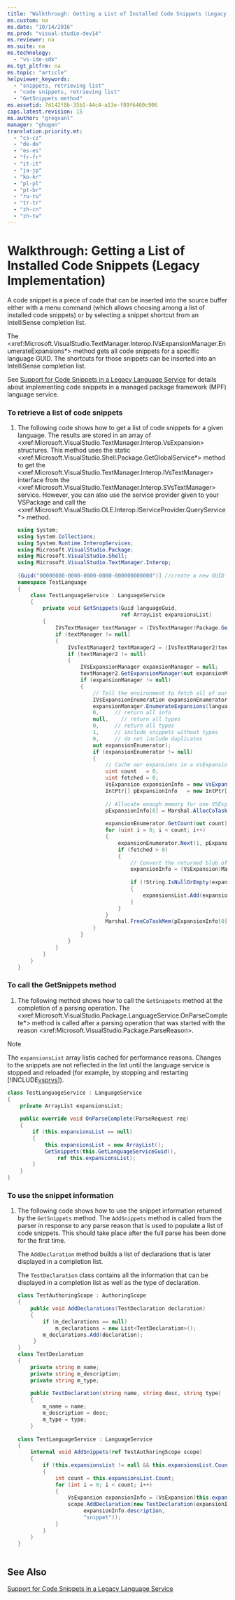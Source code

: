 ```yaml
---
title: "Walkthrough: Getting a List of Installed Code Snippets (Legacy Implementation)"
ms.custom: na
ms.date: "10/14/2016"
ms.prod: "visual-studio-dev14"
ms.reviewer: na
ms.suite: na
ms.technology: 
  - "vs-ide-sdk"
ms.tgt_pltfrm: na
ms.topic: "article"
helpviewer_keywords: 
  - "snippets, retrieving list"
  - "code snippets, retrieving list"
  - "GetSnippets method"
ms.assetid: 7d142f8b-35b1-44c4-a13e-f89f6460c906
caps.latest.revision: 15
ms.author: "gregvanl"
manager: "ghogen"
translation.priority.mt: 
  - "cs-cz"
  - "de-de"
  - "es-es"
  - "fr-fr"
  - "it-it"
  - "ja-jp"
  - "ko-kr"
  - "pl-pl"
  - "pt-br"
  - "ru-ru"
  - "tr-tr"
  - "zh-cn"
  - "zh-tw"
---
```

# Walkthrough: Getting a List of Installed Code Snippets (Legacy Implementation)
A code snippet is a piece of code that can be inserted into the source buffer either with a menu command (which allows choosing among a list of installed code snippets) or by selecting a snippet shortcut from an IntelliSense completion list.  
  
 The \<xref:Microsoft.VisualStudio.TextManager.Interop.IVsExpansionManager.EnumerateExpansions*> method gets all code snippets for a specific language GUID. The shortcuts for those snippets can be inserted into an IntelliSense completion list.  
  
 See [Support for Code Snippets in a Legacy Language Service](../extensibility/support-for-code-snippets-in-a-legacy-language-service.md) for details about implementing code snippets in a managed package framework (MPF) language service.  
  
### To retrieve a list of code snippets  
  
1.  The following code shows how to get a list of code snippets for a given language. The results are stored in an array of \<xref:Microsoft.VisualStudio.TextManager.Interop.VsExpansion> structures. This method uses the static \<xref:Microsoft.VisualStudio.Shell.Package.GetGlobalService*> method to get the \<xref:Microsoft.VisualStudio.TextManager.Interop.IVsTextManager> interface from the \<xref:Microsoft.VisualStudio.TextManager.Interop.SVsTextManager> service. However, you can also use the service provider given to your VSPackage and call the \<xref:Microsoft.VisualStudio.OLE.Interop.IServiceProvider.QueryService*> method.  
  
    ```c#  
    using System;  
    using System.Collections;  
    using System.Runtime.InteropServices;  
    using Microsoft.VisualStudio.Package;  
    using Microsoft.VisualStudio.Shell;  
    using Microsoft.VisualStudio.TextManager.Interop;  
  
    [Guid("00000000-0000-0000-0000-000000000000")] //create a new GUID for the language service  
    namespace TestLanguage  
    {  
        class TestLanguageService : LanguageService  
        {  
            private void GetSnippets(Guid languageGuid,  
                                     ref ArrayList expansionsList)  
            {  
                IVsTextManager textManager = (IVsTextManager)Package.GetGlobalService(typeof(SVsTextManager));  
                if (textManager != null)  
                {  
                    IVsTextManager2 textManager2 = (IVsTextManager2)textManager;  
                    if (textManager2 != null)  
                    {  
                        IVsExpansionManager expansionManager = null;  
                        textManager2.GetExpansionManager(out expansionManager);  
                        if (expansionManager != null)  
                        {  
                            // Tell the environment to fetch all of our snippets.  
                            IVsExpansionEnumeration expansionEnumerator = null;  
                            expansionManager.EnumerateExpansions(languageGuid,  
                            0,     // return all info  
                            null,    // return all types  
                            0,     // return all types  
                            1,     // include snippets without types  
                            0,     // do not include duplicates  
                            out expansionEnumerator);  
                            if (expansionEnumerator != null)  
                            {  
                                // Cache our expansions in a VsExpansion array   
                                uint count   = 0;  
                                uint fetched = 0;  
                                VsExpansion expansionInfo = new VsExpansion();  
                                IntPtr[] pExpansionInfo   = new IntPtr[1];  
  
                                // Allocate enough memory for one VSExpansion structure. This memory is filled in by the Next method.  
                                pExpansionInfo[0] = Marshal.AllocCoTaskMem(Marshal.SizeOf(expansionInfo));  
  
                                expansionEnumerator.GetCount(out count);  
                                for (uint i = 0; i < count; i++)  
                                {  
                                    expansionEnumerator.Next(1, pExpansionInfo, out fetched);  
                                    if (fetched > 0)  
                                    {  
                                        // Convert the returned blob of data into a structure that can be read in managed code.  
                                        expansionInfo = (VsExpansion)Marshal.PtrToStructure(pExpansionInfo[0], typeof(VsExpansion));  
  
                                        if (!String.IsNullOrEmpty(expansionInfo.shortcut))  
                                        {  
                                            expansionsList.Add(expansionInfo);  
                                        }  
                                    }  
                                }  
                                Marshal.FreeCoTaskMem(pExpansionInfo[0]);  
                            }  
                        }  
                    }  
                }  
            }  
        }  
    }  
    ```  
  
### To call the GetSnippets method  
  
1.  The following method shows how to call the `GetSnippets` method at the completion of a parsing operation. The \<xref:Microsoft.VisualStudio.Package.LanguageService.OnParseComplete*> method is called after a parsing operation that was started with the reason \<xref:Microsoft.VisualStudio.Package.ParseReason>.  
  
> [!NOTE]
>  The `expansionsList` array listis cached for performance reasons. Changes to the snippets are not reflected in the list until the language service is stopped and reloaded (for example, by stopping and restarting [!INCLUDE[vsprvs](../codequality/includes/vsprvs_md.md)]).  
  
```c#  
class TestLanguageService : LanguageService  
{  
    private ArrayList expansionsList;  
  
    public override void OnParseComplete(ParseRequest req)  
    {  
        if (this.expansionsList == null)  
        {  
            this.expansionsList = new ArrayList();  
            GetSnippets(this.GetLanguageServiceGuid(),  
                ref this.expansionsList);  
        }  
    }  
}  
```  
  
### To use the snippet information  
  
1.  The following code shows how to use the snippet information returned by the `GetSnippets` method. The `AddSnippets` method is called from the parser in response to any parse reason that is used to populate a list of code snippets. This should take place after the full parse has been done for the first time.  
  
     The `AddDeclaration` method builds a list of declarations that is later displayed in a completion list.  
  
     The `TestDeclaration` class contains all the information that can be displayed in a completion list as well as the type of declaration.  
  
    ```c#  
    class TestAuthoringScope : AuthoringScope  
    {  
        public void AddDeclarations(TestDeclaration declaration)  
        {  
            if (m_declarations == null)  
                m_declarations = new List<TestDeclaration>();  
            m_declarations.Add(declaration);  
         }  
    }  
    class TestDeclaration   
    {  
        private string m_name;  
        private string m_description;  
        private string m_type;  
  
        public TestDeclaration(string name, string desc, string type)  
        {  
            m_name = name;  
            m_description = desc;  
            m_type = type;  
        }  
  
    class TestLanguageService : LanguageService  
    {  
        internal void AddSnippets(ref TestAuthoringScope scope)  
        {  
            if (this.expansionsList != null && this.expansionsList.Count > 0)  
            {  
                int count = this.expansionsList.Count;  
                for (int i = 0; i < count; i++)  
                {  
                    VsExpansion expansionInfo = (VsExpansion)this.expansionsList[i];  
                    scope.AddDeclaration(new TestDeclaration(expansionInfo.title,  
                         expansionInfo.description,  
                         "snippet"));  
                }  
            }  
        }  
    }  
  
    ```  
  
## See Also  
 [Support for Code Snippets in a Legacy Language Service](../extensibility/support-for-code-snippets-in-a-legacy-language-service.md)